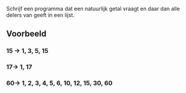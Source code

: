 Schrijf een programma dat een natuurlijk getal vraagt en daar dan alle delers van geeft in een lijst.
## Voorbeeld
### 15 -> 1, 3, 5, 15
### 17-> 1, 17
### 60-> 1, 2, 3, 4, 5, 6, 10, 12, 15, 30, 60
